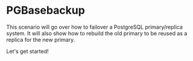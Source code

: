 # PGBasebackup
This scenario will go over how to failover a PostgreSQL primary/replica system. It will also show how to rebuild the old primary to be reused as a replica for the new primary.
 
Let's get started!
